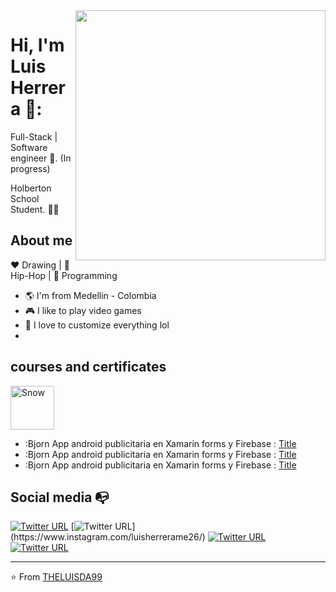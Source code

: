 <img align="right" width="400" height="400" src="https://instagram.fbaq8-1.fna.fbcdn.net/v/t51.2885-19/324230635_2304010856442900_5809551804746963032_n.jpg?stp=dst-jpg_s320x320&_nc_ht=instagram.fbaq8-1.fna.fbcdn.net&_nc_cat=100&_nc_ohc=AzRCYaMdHqYAX9dWnSF&tn=hUfpnP5RRQ5lZqVw&edm=AOQ1c0wBAAAA&ccb=7-5&oh=00_AfA8tSJtvOS8k1D_aCjv22U8N0sR-FkWemPyw5ExuJ0fpA&oe=63CDD9EF&_nc_sid=8fd12b">


# Hi, I'm Luis Herrera 🐰:

Full-Stack | Software engineer :robot:. (In progress)

Holberton School Student. :man_technologist:

## About me 

:heart: Drawing | :black_heart: Hip-Hop | :blue_heart: Programming

- :earth_americas: I'm from Medellin - Colombia
- :video_game: I like to play video games
- :gem: I love to customize everything lol
- 
## courses and certificates
  <img src="https://www.udemy.com/staticx/udemy/images/v7/logo-udemy-inverted.svg" width="70" alt="Snow">
  
- :Bjorn App android publicitaria en Xamarin forms y Firebase : [Title](https://www.udemy.com/certificate/UC-79f584a1-1b8b-49a0-a67b-fe1bec6ddae9/)
- :Bjorn App android publicitaria en Xamarin forms y Firebase : [Title](https://www.udemy.com/certificate/UC-79f584a1-1b8b-49a0-a67b-fe1bec6ddae9/)
- :Bjorn App android publicitaria en Xamarin forms y Firebase : [Title](https://www.udemy.com/certificate/UC-79f584a1-1b8b-49a0-a67b-fe1bec6ddae9/)

## Social media :mailbox_with_no_mail:

[![Twitter URL](https://img.shields.io/twitter/url?color=%231DA1F2&label=follow&logo=twitter&logoColor=%231DA1F2&style=flat-square&url=https%3A%2F%2Fwww.reddit.com%2Fuser%2FFatChicken277)](https://twitter.com/alejorc277)
[![Twitter URL](https://img.shields.io/twitter/url?color=%23fb3958&label=follow&logo=instagram&logoColor=%23fb3958&style=flat-square&url=https%3A%2F%2Fwww.instagram.com%2Falejorc_)](https://www.instagram.com/luisherrerame26/)
[![Twitter URL](https://img.shields.io/twitter/url?color=%230072b1&label=connect&logo=linkedin&logoColor=%230072b1&style=flat-square&url=https%3A%2F%2Fwww.linkedin.com%2Fin%2Falejandro-ramirez-ciceros%2F)](https://www.linkedin.com/in/luis-david-herrera-medina/)
[![Twitter URL](https://img.shields.io/twitter/url?color=%230072b1&label=connect&logo=youtube&logoColor=%23fb3958&style=flat-square&url=https%3A%2F%2Fwww.youtube.com/channel/UCj7dYfhjBO0JF3QNGKAGtmg)](https://www.youtube.com/channel/UCj7dYfhjBO0JF3QNGKAGtmg)

---
⭐️ From [THELUISDA99](https://github.com/theluisda99)
<!--
**theluisda99/theluisda99** is a ✨ _special_ ✨ repository because its `README.md` (this file) appears on your GitHub profile.

Here are some ideas to get you started:

- 🔭 I’m currently working on ...
- 🌱 I’m currently learning ...
- 👯 I’m looking to collaborate on ...
- 🤔 I’m looking for help with ...
- 💬 Ask me about ...
- 📫 How to reach me: ...
- 😄 Pronouns: ...
- ⚡ Fun fact: ...
-->
